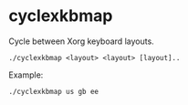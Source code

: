 # cyclexkbmap

Cycle between Xorg keyboard layouts.

```
./cyclexkbmap <layout> <layout> [layout]..
```

Example:

```
./cyclexkbmap us gb ee
```

